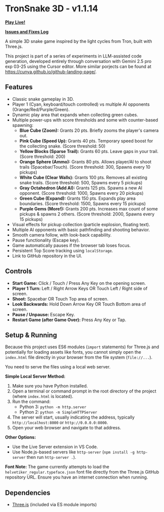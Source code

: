 # TronSnake 3D - v1.1.14

**[Play Live!](https://cunya.github.io/TronSnake-Cursor-Gemini-2.5-Exp/)**

**[Issues and Fixes Log](./ISSUES_AND_FIXES.md)**

A simple 3D snake game inspired by the light cycles from Tron, built with Three.js.

This project is part of a series of experiments in LLM-assisted code generation, developed entirely through conversation with Gemini 2.5 pro exp 03-25 using the Cursor editor.
More similar porjects can be found at https://cunya.github.io/github-landing-page/.

## Features

*   Classic snake gameplay in 3D.
*   Player 1 (Cyan, keyboard/touch controlled) vs multiple AI opponents (Orange/Red/Purple/Green).
*   Dynamic play area that expands when collecting green cubes.
*   Multiple power-ups with score thresholds and some with counter-based spawning:
    *   **Blue Cube (Zoom):** Grants 20 pts. Briefly zooms the player's camera out.
    *   **Pink Cube (Speed Up):** Grants 40 pts. Temporary speed boost for the collecting snake. (Score threshold: 50)
    *   **Yellow Blocks (Sparse Trail):** Grants 60 pts. Leave gaps in your trail. (Score threshold: 200)
    *   **Orange Sphere (Ammo):** Grants 80 pts. Allows player/AI to shoot trails (Spacebar/Touch). (Score threshold: 300, Spawns every 10 pickups)
    *   **White Cube (Clear Walls):** Grants 100 pts. Removes all existing snake trails. (Score threshold: 500, Spawns every 5 pickups)
    *   **Gray Octahedron (Add AI):** Grants 125 pts. Spawns a new AI opponent. (Score threshold: 1000, Spawns every 20 pickups)
    *   **Green Cube (Expand):** Grants 150 pts. Expands play area boundaries. (Score threshold: 1500, Spawns every 15 pickups)
    *   **Purple Gems (More!):** Grants 200 pts. Increases max count of some pickups & spawns 2 others. (Score threshold: 2000, Spawns every 15 pickups)
*   Visual effects for pickup collection (particle explosion, floating text).
*   Multiple AI opponents with basic pathfinding and shooting behavior.
*   Smooth camera follow, with look-back capability.
*   Pause functionality (Escape key).
*   Game automatically pauses if the browser tab loses focus.
*   Persistent Top Score tracking using `localStorage`.
*   Link to GitHub repository in the UI.

## Controls

*   **Start Game:** Click / Touch / Press Any Key on the opening screen.
*   **Player 1 Turn:** Left / Right Arrow Keys OR Touch Left / Right side of screen.
*   **Shoot:** Spacebar OR Touch Top area of screen.
*   **Look Backwards:** Hold Down Arrow Key OR Touch Bottom area of screen.
*   **Pause / Unpause:** Escape Key.
*   **Restart Game (after Game Over):** Press Any Key or Tap.

## Setup & Running

Because this project uses ES6 modules (`import` statements) for Three.js and potentially for loading assets like fonts, you cannot simply open the `index.html` file directly in your browser from the file system (`file://...`).

You need to serve the files using a local web server.

**Simple Local Server Method:**

1.  Make sure you have Python installed.
2.  Open a terminal or command prompt in the root directory of the project (where `index.html` is located).
3.  Run the command:
    *   Python 3: `python -m http.server`
    *   Python 2: `python -m SimpleHTTPServer`
4.  The server will start, usually indicating the address, typically `http://localhost:8000` or `http://0.0.0.0:8000`.
5.  Open your web browser and navigate to that address.

**Other Options:**

*   Use the Live Server extension in VS Code.
*   Use Node.js-based servers like `http-server` (`npm install -g http-server` then run `http-server .`).

**Font Note:**
The game currently attempts to load the `helvetiker_regular.typeface.json` font file directly from the Three.js GitHub repository URL. Ensure you have an internet connection when running.

## Dependencies

*   [Three.js](https://threejs.org/) (included via ES module imports) 